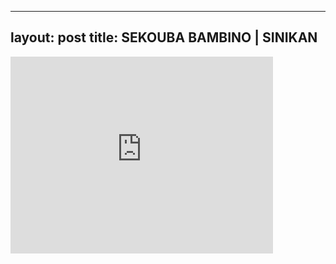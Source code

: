 

---
layout: post
title: SEKOUBA BAMBINO | SINIKAN
---


<iframe width="420" height="315" src="http://www.youtube.com/embed/tRmS6OIx220" frameborder="0" allowfullscreen></iframe>

